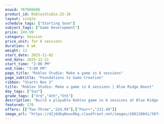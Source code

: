 ```yaml
---
ecwid: 767686686
product_id: RobloxStudio-25-26
layout: single
schedule_tags: ["Starting Soon"]
subject_tags: ["Game Development"]
price: 249.99
category: Session
price_unit: for 6 sessions
duration: 6 wk
weight: 12
start_date: 2025-11-02
end_date: 2025-12-21
start_time: "2:00 PM"
end_time: "3:00 PM"
page_title: "Roblox Studio: Make a game in 6 sessions"
page_subtitle: "Foundations to Game Creation"
ribbon: "Starts Nov 2"
title: "Roblox Studio: Make a game in 6 sessions | Blue Ridge Boost"
day_tags: ["Sun"]
grade_tags: ["3rd","4th","5th"]
description: "Build a playable Roblox game in 6 sessions at Blue Ridge Boost. Learn foundations of game creation with guided instruction in Charlottesville, VA. Contact (434) 260-0636 or nora@blueridgeboost.com ." 
featured: 170
offers: [["Two-Three","224.99"],["Four+","212.49"]]
image_url: "https://d2j6dbq0eux0bg.cloudfront.net/images/106136041/5074905000.png"
---
```

